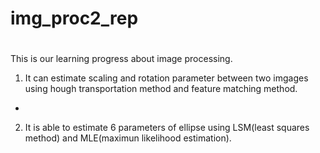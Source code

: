 # img_proc2_rep

# 
This is our learning progress about image processing.
1. It can estimate scaling and rotation parameter between two imgages using hough transportation method and feature matching method.
- 
2. It is able to estimate 6 parameters of ellipse using LSM(least squares method) and MLE(maximun likelihood estimation).

